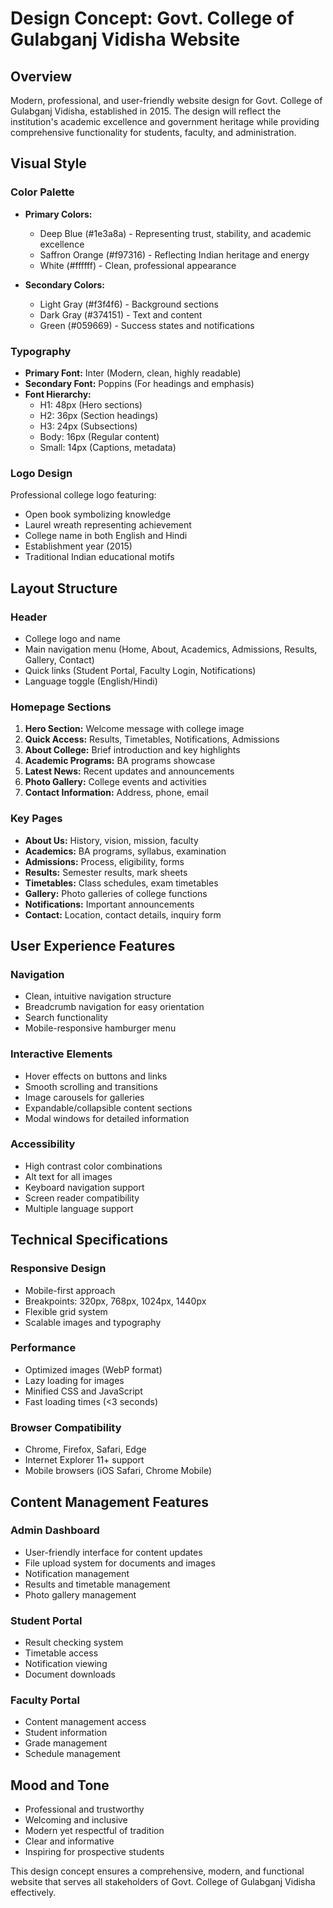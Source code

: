 # Design Concept: Govt. College of Gulabganj Vidisha Website

## Overview
Modern, professional, and user-friendly website design for Govt. College of Gulabganj Vidisha, established in 2015. The design will reflect the institution's academic excellence and government heritage while providing comprehensive functionality for students, faculty, and administration.

## Visual Style

### Color Palette
- **Primary Colors:**
  - Deep Blue (#1e3a8a) - Representing trust, stability, and academic excellence
  - Saffron Orange (#f97316) - Reflecting Indian heritage and energy
  - White (#ffffff) - Clean, professional appearance

- **Secondary Colors:**
  - Light Gray (#f3f4f6) - Background sections
  - Dark Gray (#374151) - Text and content
  - Green (#059669) - Success states and notifications

### Typography
- **Primary Font:** Inter (Modern, clean, highly readable)
- **Secondary Font:** Poppins (For headings and emphasis)
- **Font Hierarchy:**
  - H1: 48px (Hero sections)
  - H2: 36px (Section headings)
  - H3: 24px (Subsections)
  - Body: 16px (Regular content)
  - Small: 14px (Captions, metadata)

### Logo Design
Professional college logo featuring:
- Open book symbolizing knowledge
- Laurel wreath representing achievement
- College name in both English and Hindi
- Establishment year (2015)
- Traditional Indian educational motifs

## Layout Structure

### Header
- College logo and name
- Main navigation menu (Home, About, Academics, Admissions, Results, Gallery, Contact)
- Quick links (Student Portal, Faculty Login, Notifications)
- Language toggle (English/Hindi)

### Homepage Sections
1. **Hero Section:** Welcome message with college image
2. **Quick Access:** Results, Timetables, Notifications, Admissions
3. **About College:** Brief introduction and key highlights
4. **Academic Programs:** BA programs showcase
5. **Latest News:** Recent updates and announcements
6. **Photo Gallery:** College events and activities
7. **Contact Information:** Address, phone, email

### Key Pages
- **About Us:** History, vision, mission, faculty
- **Academics:** BA programs, syllabus, examination
- **Admissions:** Process, eligibility, forms
- **Results:** Semester results, mark sheets
- **Timetables:** Class schedules, exam timetables
- **Gallery:** Photo galleries of college functions
- **Notifications:** Important announcements
- **Contact:** Location, contact details, inquiry form

## User Experience Features

### Navigation
- Clean, intuitive navigation structure
- Breadcrumb navigation for easy orientation
- Search functionality
- Mobile-responsive hamburger menu

### Interactive Elements
- Hover effects on buttons and links
- Smooth scrolling and transitions
- Image carousels for galleries
- Expandable/collapsible content sections
- Modal windows for detailed information

### Accessibility
- High contrast color combinations
- Alt text for all images
- Keyboard navigation support
- Screen reader compatibility
- Multiple language support

## Technical Specifications

### Responsive Design
- Mobile-first approach
- Breakpoints: 320px, 768px, 1024px, 1440px
- Flexible grid system
- Scalable images and typography

### Performance
- Optimized images (WebP format)
- Lazy loading for images
- Minified CSS and JavaScript
- Fast loading times (<3 seconds)

### Browser Compatibility
- Chrome, Firefox, Safari, Edge
- Internet Explorer 11+ support
- Mobile browsers (iOS Safari, Chrome Mobile)

## Content Management Features

### Admin Dashboard
- User-friendly interface for content updates
- File upload system for documents and images
- Notification management
- Results and timetable management
- Photo gallery management

### Student Portal
- Result checking system
- Timetable access
- Notification viewing
- Document downloads

### Faculty Portal
- Content management access
- Student information
- Grade management
- Schedule management

## Mood and Tone
- Professional and trustworthy
- Welcoming and inclusive
- Modern yet respectful of tradition
- Clear and informative
- Inspiring for prospective students

This design concept ensures a comprehensive, modern, and functional website that serves all stakeholders of Govt. College of Gulabganj Vidisha effectively.

